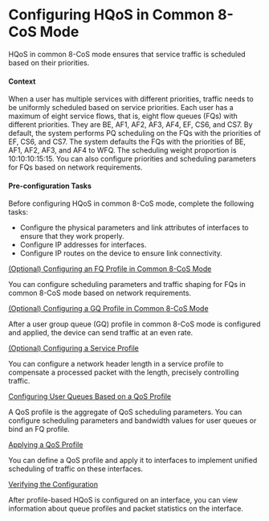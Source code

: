 Configuring HQoS in Common 8-CoS Mode
=====================================

HQoS in common 8-CoS mode ensures that service traffic is scheduled based on their priorities.

#### Context

When a user has multiple services with different priorities, traffic needs to be uniformly scheduled based on service priorities. Each user has a maximum of eight service flows, that is, eight flow queues (FQs) with different priorities. They are BE, AF1, AF2, AF3, AF4, EF, CS6, and CS7. By default, the system performs PQ scheduling on the FQs with the priorities of EF, CS6, and CS7. The system defaults the FQs with the priorities of BE, AF1, AF2, AF3, and AF4 to WFQ. The scheduling weight proportion is 10:10:10:15:15. You can also configure priorities and scheduling parameters for FQs based on network requirements.


#### Pre-configuration Tasks

Before configuring HQoS in common 8-CoS mode, complete the following tasks:

* Configure the physical parameters and link attributes of interfaces to ensure that they work properly.
* Configure IP addresses for interfaces.
* Configure IP routes on the device to ensure link connectivity.


[(Optional) Configuring an FQ Profile in Common 8-CoS Mode](../../../../software/nev8r10_vrpv8r16/user/ne/dc_ne_hqos_cfg_5043_a.html)

You can configure scheduling parameters and traffic shaping for FQs in common 8-CoS mode based on network requirements.

[(Optional) Configuring a GQ Profile in Common 8-CoS Mode](../../../../software/nev8r10_vrpv8r16/user/ne/dc_ne_hqos_cfg_5013_3.html)

After a user group queue (GQ) profile in common 8-CoS mode is configured and applied, the device can send traffic at an even rate.

[(Optional) Configuring a Service Profile](../../../../software/nev8r10_vrpv8r16/user/ne/dc_ne_hqos_cfg_5043_5.html)

You can configure a network header length in a service profile to compensate a processed packet with the length, precisely controlling traffic.

[Configuring User Queues Based on a QoS Profile](../../../../software/nev8r10_vrpv8r16/user/ne/dc_ne_hqos_cfg_5013_6.html)

A QoS profile is the aggregate of QoS scheduling parameters. You can configure scheduling parameters and bandwidth values for user queues or bind an FQ profile.

[Applying a QoS Profile](../../../../software/nev8r10_vrpv8r16/user/ne/dc_ne_hqos_cfg_5013_7.html)

You can define a QoS profile and apply it to interfaces to implement unified scheduling of traffic on these interfaces.

[Verifying the Configuration](../../../../software/nev8r10_vrpv8r16/user/ne/dc_ne_hqos_cfg_5013_8.html)

After profile-based HQoS is configured on an interface, you can view information about queue profiles and packet statistics on the interface.